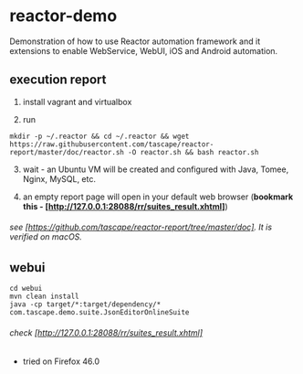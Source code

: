 # reactor-demo
Demonstration of how to use Reactor automation framework and it extensions to enable WebService, WebUI, iOS and Android automation.

## execution report
1. install vagrant and virtualbox

2. run
  ```
mkdir -p ~/.reactor && cd ~/.reactor && wget https://raw.githubusercontent.com/tascape/reactor-report/master/doc/reactor.sh -O reactor.sh && bash reactor.sh
  ```

3. wait - an Ubuntu VM will be created and configured with Java, Tomee, Nginx, MySQL, etc.

4. an empty report page will open in your default web browser (**bookmark this - [http://127.0.0.1:28088/rr/suites_result.xhtml]**)


###### see [https://github.com/tascape/reactor-report/tree/master/doc]. It is verified on macOS.


## webui
```
cd webui
mvn clean install
java -cp target/*:target/dependency/* com.tascape.demo.suite.JsonEditorOnlineSuite
```
###### check [http://127.0.0.1:28088/rr/suites_result.xhtml]
* tried on Firefox 46.0
